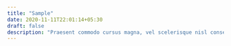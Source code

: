 ```yaml
---
title: "Sample"
date: 2020-11-11T22:01:14+05:30
draft: false
description: "Praesent commodo cursus magna, vel scelerisque nisl consectetur et. Vestibulum id ligula porta felis euismod semper."
---
```


